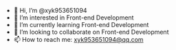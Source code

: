 - 👋 Hi, I’m @xyk953651094
- 👀 I’m interested in Front-end Development
- 🌱 I’m currently learning Front-end Development
- 💞️ I’m looking to collaborate on Front-end Development
- 📫 How to reach me: xyk953651094@qq.com

<!---
XYK953651094/XYK953651094 is a ✨ special ✨ repository because its `README.md` (this file) appears on your GitHub profile.
You can click the Preview link to take a look at your changes.
--->

